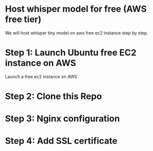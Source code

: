 # Host whisper model for free (AWS free tier)
We will host whisper tiny model on aws free ec2 instance step by step.

# Step 1: Launch Ubuntu free EC2 instance on AWS
Launch a free ec2 instance on AWS

# Step 2: Clone this Repo

# Step 3: Nginx configuration

# Step 4: Add SSL certificate

